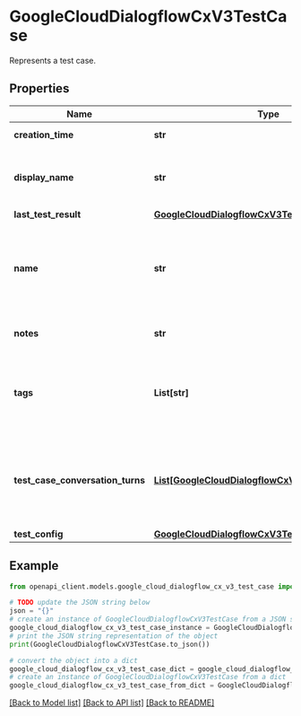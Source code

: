# GoogleCloudDialogflowCxV3TestCase

Represents a test case.

## Properties

Name | Type | Description | Notes
------------ | ------------- | ------------- | -------------
**creation_time** | **str** | Output only. When the test was created. | [optional] [readonly] 
**display_name** | **str** | Required. The human-readable name of the test case, unique within the agent. Limit of 200 characters. | [optional] 
**last_test_result** | [**GoogleCloudDialogflowCxV3TestCaseResult**](GoogleCloudDialogflowCxV3TestCaseResult.md) |  | [optional] 
**name** | **str** | The unique identifier of the test case. TestCases.CreateTestCase will populate the name automatically. Otherwise use format: &#x60;projects//locations//agents/ /testCases/&#x60;. | [optional] 
**notes** | **str** | Additional freeform notes about the test case. Limit of 400 characters. | [optional] 
**tags** | **List[str]** | Tags are short descriptions that users may apply to test cases for organizational and filtering purposes. Each tag should start with \&quot;#\&quot; and has a limit of 30 characters. | [optional] 
**test_case_conversation_turns** | [**List[GoogleCloudDialogflowCxV3ConversationTurn]**](GoogleCloudDialogflowCxV3ConversationTurn.md) | The conversation turns uttered when the test case was created, in chronological order. These include the canonical set of agent utterances that should occur when the agent is working properly. | [optional] 
**test_config** | [**GoogleCloudDialogflowCxV3TestConfig**](GoogleCloudDialogflowCxV3TestConfig.md) |  | [optional] 

## Example

```python
from openapi_client.models.google_cloud_dialogflow_cx_v3_test_case import GoogleCloudDialogflowCxV3TestCase

# TODO update the JSON string below
json = "{}"
# create an instance of GoogleCloudDialogflowCxV3TestCase from a JSON string
google_cloud_dialogflow_cx_v3_test_case_instance = GoogleCloudDialogflowCxV3TestCase.from_json(json)
# print the JSON string representation of the object
print(GoogleCloudDialogflowCxV3TestCase.to_json())

# convert the object into a dict
google_cloud_dialogflow_cx_v3_test_case_dict = google_cloud_dialogflow_cx_v3_test_case_instance.to_dict()
# create an instance of GoogleCloudDialogflowCxV3TestCase from a dict
google_cloud_dialogflow_cx_v3_test_case_from_dict = GoogleCloudDialogflowCxV3TestCase.from_dict(google_cloud_dialogflow_cx_v3_test_case_dict)
```
[[Back to Model list]](../README.md#documentation-for-models) [[Back to API list]](../README.md#documentation-for-api-endpoints) [[Back to README]](../README.md)


